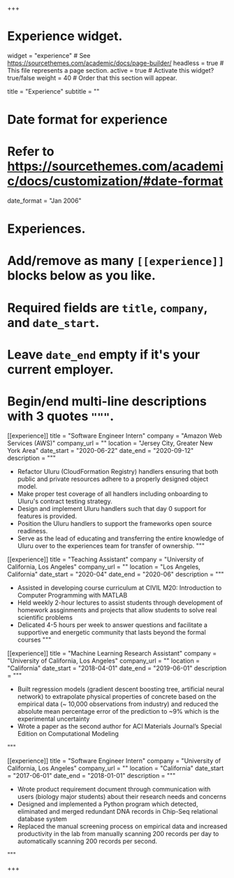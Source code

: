 +++
# Experience widget.
widget = "experience"  # See https://sourcethemes.com/academic/docs/page-builder/
headless = true  # This file represents a page section.
active = true  # Activate this widget? true/false
weight = 40  # Order that this section will appear.

title = "Experience"
subtitle = ""

# Date format for experience
#   Refer to https://sourcethemes.com/academic/docs/customization/#date-format
date_format = "Jan 2006"

# Experiences.
#   Add/remove as many `[[experience]]` blocks below as you like.
#   Required fields are `title`, `company`, and `date_start`.
#   Leave `date_end` empty if it's your current employer.
#   Begin/end multi-line descriptions with 3 quotes `"""`.
[[experience]]
  title = "Software Engineer Intern"
  company = "Amazon Web Services (AWS)"
  company_url = ""
  location = "Jersey City, Greater New York Area"
  date_start = "2020-06-22"
  date_end = "2020-09-12"
  description = """
  * Refactor Uluru (CloudFormation Registry) handlers ensuring that both public and private resources adhere to a properly designed object model.
  * Make proper test coverage of all handlers including onboarding to Uluru's contract testing strategy.
  * Design and implement Uluru handlers such that day 0 support for features is provided.
  * Position the Uluru handlers to support the frameworks open source readiness.
  * Serve as the lead of educating and transferring the entire knowledge of Uluru over to the experiences team for transfer of ownership.
  """

[[experience]]
  title = "Teaching Assistant"
  company = "University of California, Los Angeles"
  company_url = ""
  location = "Los Angeles, California"
  date_start = "2020-04"
  date_end = "2020-06"
  description = """
  * Assisted in developing course curriculum at CIVIL M20: Introduction to Computer Programming with MATLAB
  * Held weekly 2-hour lectures to assist students through development of homework assginments and projects that allow students to solve real scientific problems
  * Delicated 4-5 hours per week to answer questions and facilitate a supportive and energetic community that lasts beyond the formal courses
  """
  
[[experience]]
  title = "Machine Learning Research Assistant"
  company = "University of California, Los Angeles"
  company_url = ""
  location = "California"
  date_start = "2018-04-01"
  date_end = "2019-06-01"
  description = """
  * Built regression models (gradient descent boosting tree, artificial neural network) to extrapolate physical properties of concrete based on the empirical data (~ 10,000 observations from industry) and reduced the absolute mean percentage error of the prediction to ~9% which is the experimental uncertainty
  * Wrote a paper as the second author for ACI Materials Journal’s Special Edition on Computational Modeling

  """

[[experience]]
  title = "Software Engineer Intern"
  company = "University of California, Los Angeles"
  company_url = ""
  location = "California"
  date_start = "2017-06-01"
  date_end = "2018-01-01"
  description = """
  * Wrote product requirement document through communication with users (biology major students) about their research needs and concerns
  * Designed and implemented a Python program which detected, eliminated and merged redundant DNA records in Chip-Seq relational database system 
  * Replaced the manual screening process on empirical data and increased productivity in the lab from manually scanning 200 records per day to automatically scanning 200 records per second.

  
  """

+++
